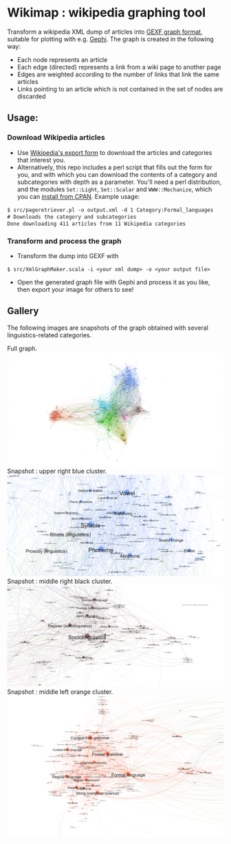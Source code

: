 # Wikimap : wikipedia graphing tool

Transform a wikipedia XML dump of articles into [GEXF graph format](), suitable for plotting with e.g. [Gephi](https://gephi.org/ "Gephi's homepage"). The graph is created in the following way:
* Each node represents an article
* Each edge (directed) represents a link from a wiki page to another page
* Edges are weighted according to the number of links that link the same articles
* Links pointing to an article which is not contained in the set of nodes are discarded

## Usage:

### Download Wikipedia articles

* Use [Wikipedia's export form](https://en.wikipedia.org/wiki/Special:Export) to download the articles and categories that interest you. 
* Alternatively, this repo includes a perl script that fills out the form for you, and with which you can download the contents of a category and subcategories with depth as a parameter. You'll need a perl distribution, and the modules `Set::Light`, `Set::Scalar` and `WWW::Mechanize`, which you can [install from CPAN](http://www.cpan.org/modules/INSTALL.html). Example usage:
```shell
$ src/pageretriever.pl -o output.xml -d 1 Category:Formal_languages # Downloads the category and subcategories
Done downloading 411 articles from 11 Wikipedia categories
```

### Transform and process the graph
* Transform the dump into GEXF with
```shell
$ src/XmlGraphMaker.scala -i <your xml dump> -o <your output file>
```
* Open the generated graph file with Gephi and process it as you like, then export your image for others to see!






## Gallery

The following images are snapshots of the graph obtained with several linguistics-related categories. 

Full graph.
![alt text][full-linguistics]
Snapshot : upper right blue cluster.
![alt text][phonology]
Snapshot : middle right black cluster.
![alt text][sociolinguistics]
Snapshot : middle left orange cluster.
![alt text][formal_languages]

[phonology]: ./images/phonology.png "Detail : phonology"
[sociolinguistics]: ./images/sociolinguistics.png "Detail : sociolinguistics"
[formal_languages]: ./images/formal_languages.png "Detail : formal languages"
[full-linguistics]: ./images/full-linguistics.png "Full subset graph, with articles from linguistics-related categories"
